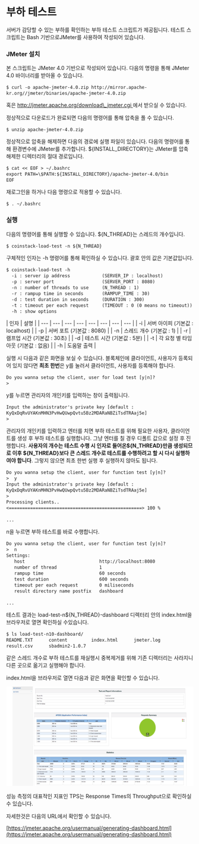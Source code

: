 # 부하 테스트

서버가 감당할 수 있는 부하를 확인하는 부하 테스트 스크립트가 제공됩니다. 테스트 스크립트는 Bash 기반으로JMeter를 사용하여 작성되어 있습니다.

### JMeter 설치

본 스크립트는 JMeter 4.0 기반으로 작성되어 있습니다. 다음의 명령을 통해 JMeter 4.0 바이너리를 받아올 수 있습니다.

```text
$ curl -o apache-jmeter-4.0.zip http://mirror.apache-kr.org//jmeter/binaries/apache-jmeter-4.0.zip
```

혹은 [http://jmeter.apache.org/download\_jmeter.cgi ](http://jmeter.apache.org/download_jmeter.cgi)에서 받으실 수 있습니다.

정상적으로 다운로드가 완료되면 다음의 명령어를 통해 압축을 풀 수 있습니다.

```text
$ unzip apache-jmeter-4.0.zip
```

정상적으로 압축을 해제하면 다음의 경로에 실행 파일이 있습니다. 다음의 명령어를 통해 환경변수에 JMeter를 추가합니다. ${INSTALL\_DIRECTORY}는 JMeter를 압축 해제한 디렉터리의 절대 경로입니다.

```text
$ cat << EOF > ~/.bashrc
export PATH=\$PATH:${INSTALL_DIRECTORY}/apache-jmeter-4.0/bin
EOF
```

재로그인을 하거나 다음 명령으로 적용할 수 있습니다.

```text
$ . ~/.bashrc
```

### 실행

다음의 명령어를 통해 실행할 수 있습니다. ${N\_THREAD}는 스레드의 개수입니다.

```text
$ coinstack-load-test -n ${N_THREAD}
```

구체적인 인자는 -h 명령어를 통해 확인하실 수 있습니다. 괄호 안의 값은 기본값입니다.

```text
$ coinstack-load-test -h
  -i : server ip address            (SERVER_IP : localhost)
  -p : server port                  (SERVER_PORT : 8080)
  -n : number of threads to use     (N_THREAD : 1)
  -r : rampup time in seconds       (RAMPUP_TIME : 30)
  -d : test duration in seconds     (DURATION : 300)
  -t : timeout per each request     (TIMEOUT : 0 (0 means no timeout))
  -h : show options
```

| 인자 | 설명 |
| --- | --- | --- | --- | --- | --- | --- | --- |
| -i | 서버 아이피 \(기본값 : localhost\) |
| -p | 서버 포트 \(기본값 : 8080\) |
| -n | 스레드 개수 \(기본값 : 1\) |
| -r | 램프업 시간 \(기본값 : 30초\) |
| -d | 테스트 시간 \(기본값 : 5분\) |
| -t | 각 요청 별 타임아웃 \(기본값 : 없음\) |
| -h | 도움말 출력 |

실행 시 다음과 같은 화면을 보실 수 있습니다. 블록체인에 클라이언트, 사용자가 등록되어 있지 않다면 **최초 한번**은 y를 눌러서 클라이언트, 사용자를 등록해야 합니다.

```text
Do you wanna setup the client, user for load test [y|n]?
>
```

y를 누르면 관리자의 개인키를 입력하는 창이 출력됩니다.

```text
Input the administrator's private key [default : KyQxDqRvUYAKnMHN3PvHwQUwpQvtu5Bz2MDARaNBZiTsdTRAaj5e]
>
```

관리자의 개인키를 입력하고 엔터를 치면 부하 테스트를 위해 필요한 사용자, 클라이언트를 생성 후 부하 테스트를 실행합니다. 그냥 엔터를 칠 경우 디폴트 값으로 설정 후 진행합니다. **사용자의 개수는 테스트 수행 시 인자로 들어온${N\_THREAD}만큼 생성되므로 이후 ${N\_THREAD}보다 큰 스레드 개수로 테스트를 수행하려고 할 시 다시 실행하여야 합니다**. 그렇지 않으면 최초 한번 실행 후 실행하지 않아도 됩니다.

```text
Do you wanna setup the client, user for function test [y|n]?
>  y
Input the administrator's private key [default : KyQxDqRvUYAKnMHN3PvHwQUwpQvtu5Bz2MDARaNBZiTsdTRAaj5e]
> 
Processing clients..
<==================================================> 100 %

...
```

n을 누르면 부하 테스트를 바로 수행합니다.

```text
Do you wanna setup the client, user for function test [y|n]?
>  n
Settings:
   host                            http://localhost:8080
   number of thread                1
   rampup time                     60 seconds
   test duration                   600 seconds
   timeout per each request        0 miliseconds
   result directory name postfix   dashboard

...
```

테스트 결과는 load-test-n${N\_THREAD}-dashboard 디렉터리 안의 index.html을 브라우저로 열면 확인하실 수있습니다.

```text
$ ls load-test-n10-dashboard/
README.TXT      content         index.html      jmeter.log      result.csv      sbadmin2-1.0.7
```

같은 스레드 개수로 부하 테스트를 재실행시 중복제거를 위해 기존 디렉터리는 사라지니 다른 곳으로 옮기고 실행해야 합니다.

index.html을 브라우저로 열면 다음과 같은 화면을 확인할 수 있습니다.

![](../../.gitbook/assets/appendix/test/load_test_dashboard.png)

성능 측정의 대표적인 지표인 TPS는 Response Times의 Throughput으로 확인하실 수 있습니다.

자세한것은 다음의 URL에서 확인할 수 있습니다.

[https://jmeter.apache.org/usermanual/generating-dashboard.html](https://jmeter.apache.org/usermanual/generating-dashboard.html)

